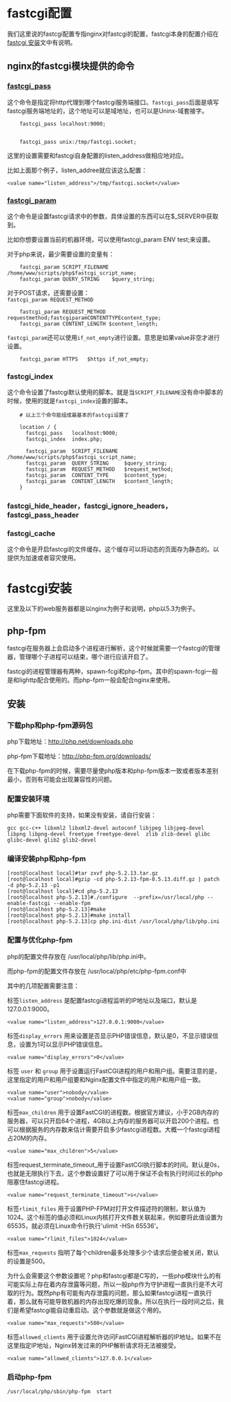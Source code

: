 # fastcgi配置

我们这里说的fastcgi配置专指nginx对fastcgi的配置，fastcgi本身的配置介绍在[fastcgi 安装][0]文中有说明。

## nginx的fastcgi模块提供的命令

### [fastcgi_pass][1]

这个命令是指定将http代理到哪个fastcgi服务端接口。`fastcgi_pass`后面是填写fastcgi服务端地址的，这个地址可以是域地址，也可以是Uninx-域套接字。
```nginx
    fastcgi_pass localhost:9000;
    
    
    fastcgi_pass unix:/tmp/fastcgi.socket;
```
这里的设置需要和fastcgi自身配置的listen_address做相应地对应。

比如上面那个例子，listen_addree就应该这么配置：

    <value name="listen_address">/tmp/fastcgi.socket</value>

### [fastcgi_param][2]

这个命令是设置fastcgi请求中的参数，具体设置的东西可以在$_SERVER中获取到。

比如你想要设置当前的机器环境，可以使用fastcgi_param ENV test;来设置。

对于php来说，最少需要设置的变量有：
```nginx
    fastcgi_param SCRIPT_FILENAME /home/www/scripts/php$fastcgi_script_name;
    fastcgi_param QUERY_STRING    $query_string;
```
对于POST请求，还需要设置：  
`fastcgi_param REQUEST_METHOD` 
```nginx
    fastcgi_param REQUEST_METHOD requestmethod;fastcgiparamCONTENTTYPEcontent_type;
    fastcgi_param CONTENT_LENGTH $content_length;
```
`fastcgi_param`还可以使用`if_not_empty`进行设置。意思是如果value非空才进行设置。
```nginx
    fastcgi_param HTTPS   $https if_not_empty;
```
### fastcgi_index

这个命令设置了fastcgi默认使用的脚本。就是当`SCRIPT_FILENAME`没有命中脚本的时候，使用的就是`fastcgi_index`设置的脚本。
```nginx
    # 以上三个命令能组成最基本的fastcgi设置了
    
    location / {
      fastcgi_pass   localhost:9000;
      fastcgi_index  index.php;
     
      fastcgi_param  SCRIPT_FILENAME  /home/www/scripts/php$fastcgi_script_name;
      fastcgi_param  QUERY_STRING     $query_string;
      fastcgi_param  REQUEST_METHOD   $request_method;
      fastcgi_param  CONTENT_TYPE     $content_type;
      fastcgi_param  CONTENT_LENGTH   $content_length;
    }
```
### fastcgi_hide_header，fastcgi_ignore_headers，fastcgi_pass_header

### fastcgi_cache

这个命令是开启fastcgi的文件缓存。这个缓存可以将动态的页面存为静态的。以提供为加速或者容灾使用。





# fastcgi安装

这里及以下的web服务器都是以nginx为例子和说明，php以5.3为例子。

## php-fpm

fastcgi在服务器上会启动多个进程进行解析，这个时候就需要一个fastcgi的管理器，管理哪个子进程可以结束，哪个进行应该开启了。

fastcgi的进程管理器有两种，spawn-fcgi和php-fpm。其中的spawn-fcgi一般是和lighttp配合使用的。而php-fpm一般会配合nginx来使用。

## 安装

### 下载php和php-fpm源码包

php下载地址：http://php.net/downloads.php

php-fpm下载地址：http://php-fpm.org/downloads/

在下载php-fpm的时候，需要尽量使php版本和php-fpm版本一致或者版本差别最小，否则有可能会出现兼容性的问题。

### 配置安装环境

php需要下面软件的支持，如果没有安装，请自行安装：

    gcc gcc-c++ libxml2 libxml2-devel autoconf libjpeg libjpeg-devel libpng libpng-devel freetype freetype-devel  zlib zlib-devel glibc glibc-devel glib2 glib2-devel

### 编译安装php和php-fpm

    [root@localhost local]#tar zxvf php-5.2.13.tar.gz  
    [root@localhost local]#gzip -cd php-5.2.13-fpm-0.5.13.diff.gz | patch -d php-5.2.13 -p1
    [root@localhost local]#cd php-5.2.13  
    [root@localhost php-5.2.13]#./configure  --prefix=/usr/local/php --enable-fastcgi --enable-fpm  
    [root@localhost php-5.2.13]#make  
    [root@localhost php-5.2.13]#make install  
    [root@localhost php-5.2.13]cp php.ini-dist /usr/local/php/lib/php.ini

### 配置与优化php-fpm

php的配置文件存放在 /usr/local/php/lib/php.ini中。

而php-fpm的配置文件存放在 /usr/local/php/etc/php-fpm.conf中

其中的几项配置需要注意：

标签`listen_address` 是配置fastcgi进程监听的IP地址以及端口，默认是127.0.0.1:9000。

    <value name="listen_address">127.0.0.1:9000</value>

标签`display_errors`  用来设置是否显示PHP错误信息，默认是0，不显示错误信息，设置为1可以显示PHP错误信息。

    <value name="display_errors">0</value>

标签 `user` 和 `group` 用于设置运行FastCGI进程的用户和用户组。需要注意的是，这里指定的用户和用户组要和Nginx配置文件中指定的用户和用户组一致。

    <value name="user">nobody</value>
    <value name="group">nobody</value>

标签`max_children`  用于设置FastCGI的进程数。根据官方建议，小于2GB内存的服务器，可以只开启64个进程，4GB以上内存的服务器可以开启200个进程。也可以根据服务的内存数来估计需要开启多少fastcgi进程数。大概一个fastcgi进程占20M的内存。

    <value name="max_children">5</value>

标签request_terminate_timeout_用于设置FastCGI执行脚本的时间。默认是0s，也就是无限执行下去，这个参数设置好了可以用于保证不会有执行时间过长的php阻塞住fastcgi进程。

    <value name="request_terminate_timeout">s</value>

标签`rlimit_files`  用于设置PHP-FPM对打开文件描述符的限制，默认值为1024。这个标签的值必须和Linux内核打开文件数关联起来，例如要将此值设置为65535，就必须在Linux命令行执行'ulimit -HSn 65536'。

    <value name="rlimit_files">1024</value>

标签`max_requests` 指明了每个children最多处理多少个请求后便会被关闭，默认的设置是500。

为什么会需要这个参数设置呢？php和fastcgi都是C写的，一些php模块什么的有可能实际上存在着内存泄露等问题，所以一般php作为守护进程一直执行是不大可取的行为。既然php有可能有内存泄露的问题，那么如果fastcgi进程一直执行着，那么就有可能导致机器的内存出现吃爆的现象。所以在执行一段时间之后，我们是希望fastcgi能自动重启动。这个参数就是做这个用的。

    <value name="max_requests">500</value>

标签`allowed_clients` 用于设置允许访问FastCGI进程解析器的IP地址。如果不在这里指定IP地址，Nginx转发过来的PHP解析请求将无法被接受。

    <value name="allowed_clients">127.0.0.1</value>

### 启动php-fpm

    /usr/local/php/sbin/php-fpm  start


[0]: install.md
[1]: http://tengine.taobao.org/nginx_docs/en/docs/http/ngx_http_fastcgi_module.html#fastcgi_pass
[2]: http://tengine.taobao.org/nginx_docs/en/docs/http/ngx_http_fastcgi_module.html#fastcgi_param